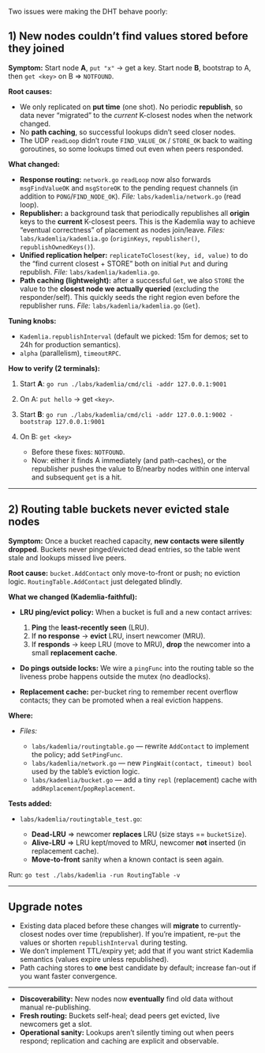 Two issues were making the DHT behave poorly:

## 1) New nodes couldn’t find values stored **before** they joined

**Symptom:** Start node **A**, `put "x"` → get a key. Start node **B**, bootstrap to A, then `get <key>` on B ⇒ `NOTFOUND`.

**Root causes:**

* We only replicated on **put time** (one shot). No periodic **republish**, so data never “migrated” to the *current* K-closest nodes when the network changed.
* No **path caching**, so successful lookups didn’t seed closer nodes.
* The UDP `readLoop` didn’t route `FIND_VALUE_OK` / `STORE_OK` back to waiting goroutines, so some lookups timed out even when peers responded.

**What changed:**

* **Response routing:** `network.go` `readLoop` now also forwards `msgFindValueOK` and `msgStoreOK` to the pending request channels (in addition to `PONG`/`FIND_NODE_OK`).
  *File:* `labs/kademlia/network.go` (read loop).
* **Republisher:** a background task that periodically republishes all **origin** keys to the **current** K-closest peers. This is the Kademlia way to achieve “eventual correctness” of placement as nodes join/leave.
  *Files:* `labs/kademlia/kademlia.go` (`originKeys`, `republisher()`, `republishOwnedKeys()`).
* **Unified replication helper:** `replicateToClosest(key, id, value)` to do the “find current closest + STORE” both on initial `Put` and during republish.
  *File:* `labs/kademlia/kademlia.go`.
* **Path caching (lightweight):** after a successful `Get`, we also `STORE` the value to the **closest node we actually queried** (excluding the responder/self). This quickly seeds the right region even before the republisher runs.
  *File:* `labs/kademlia/kademlia.go` (`Get`).

**Tuning knobs:**

* `Kademlia.republishInterval` (default we picked: 15m for demos; set to 24h for production semantics).
* `alpha` (parallelism), `timeoutRPC`.

**How to verify (2 terminals):**

1. Start **A**: `go run ./labs/kademlia/cmd/cli -addr 127.0.0.1:9001`
2. On A: `put hello` → get `<key>`.
3. Start **B**: `go run ./labs/kademlia/cmd/cli -addr 127.0.0.1:9002 -bootstrap 127.0.0.1:9001`
4. On B: `get <key>`

   * Before these fixes: `NOTFOUND`.
   * Now: either it finds A immediately (and path-caches), or the republisher pushes the value to B/nearby nodes within one interval and subsequent `get` is a hit.

---

## 2) Routing table buckets never evicted stale nodes

**Symptom:** Once a bucket reached capacity, **new contacts were silently dropped**. Buckets never pinged/evicted dead entries, so the table went stale and lookups missed live peers.

**Root cause:** `bucket.AddContact` only move-to-front or push; no eviction logic. `RoutingTable.AddContact` just delegated blindly.

**What we changed (Kademlia-faithful):**

* **LRU ping/evict policy:** When a bucket is full and a new contact arrives:

  1. **Ping** the **least-recently seen** (LRU).
  2. If **no response** → **evict** LRU, insert newcomer (MRU).
  3. If **responds** → keep LRU (move to MRU), **drop** the newcomer into a small **replacement cache**.
* **Do pings outside locks:** We wire a `pingFunc` into the routing table so the liveness probe happens outside the mutex (no deadlocks).
* **Replacement cache:** per-bucket ring to remember recent overflow contacts; they can be promoted when a real eviction happens.

**Where:**

* *Files:*

  * `labs/kademlia/routingtable.go` — rewrite `AddContact` to implement the policy; add `SetPingFunc`.
  * `labs/kademlia/network.go` — new `PingWait(contact, timeout) bool` used by the table’s eviction logic.
  * `labs/kademlia/bucket.go` — add a tiny `repl` (replacement) cache with `addReplacement`/`popReplacement`.

**Tests added:**

* `labs/kademlia/routingtable_test.go`:

  * **Dead-LRU** ⇒ newcomer **replaces** LRU (size stays == `bucketSize`).
  * **Alive-LRU** ⇒ LRU kept/moved to MRU, newcomer **not** inserted (in replacement cache).
  * **Move-to-front** sanity when a known contact is seen again.

Run: `go test ./labs/kademlia -run RoutingTable -v`

---

## Upgrade notes

* Existing data placed before these changes will **migrate** to currently-closest nodes over time (republisher). If you’re impatient, re-`put` the values or shorten `republishInterval` during testing.
* We don’t implement TTL/expiry yet; add that if you want strict Kademlia semantics (values expire unless republished).
* Path caching stores to **one** best candidate by default; increase fan-out if you want faster convergence.

---

* **Discoverability:** New nodes now **eventually** find old data without manual re-publishing.
* **Fresh routing:** Buckets self-heal; dead peers get evicted, live newcomers get a slot.
* **Operational sanity:** Lookups aren’t silently timing out when peers respond; replication and caching are explicit and observable.

